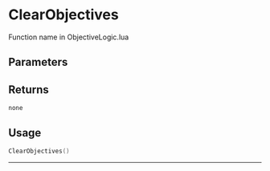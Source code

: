 # ClearObjectives

Function name in ObjectiveLogic.lua

## Parameters

## Returns

`none`

## Usage

```lua
ClearObjectives()
```

---
